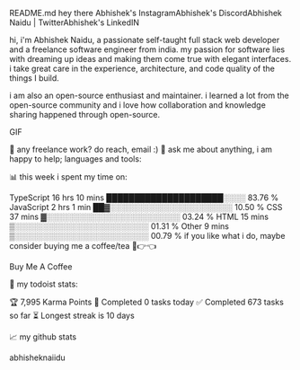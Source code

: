 README.md
hey there
Abhishek's InstagramAbhishek's DiscordAbhishek Naidu | TwitterAbhishek's LinkedIN



hi, i'm Abhishek Naidu, a passionate self-taught full stack web developer and a freelance software engineer from india. my passion for software lies with dreaming up ideas and making them come true with elegant interfaces. i take great care in the experience, architecture, and code quality of the things I build.

i am also an open-source enthusiast and maintainer. i learned a lot from the open-source community and i love how collaboration and knowledge sharing happened through open-source.

GIF

💼 any freelance work? do reach, email :)
💬 ask me about anything, i am happy to help;
languages and tools:

         

📊 this week i spent my time on:

TypeScript   16 hrs 10 mins  █████████████████████░░░░   83.76 %
JavaScript   2 hrs 1 min     ██▓░░░░░░░░░░░░░░░░░░░░░░   10.50 %
CSS          37 mins         ▓░░░░░░░░░░░░░░░░░░░░░░░░   03.24 %
HTML         15 mins         ▒░░░░░░░░░░░░░░░░░░░░░░░░   01.31 %
Other        9 mins          ▒░░░░░░░░░░░░░░░░░░░░░░░░   00.79 %
if you like what i do, maybe consider buying me a coffee/tea 🥺👉👈

Buy Me A Coffee

🚧 my todoist stats:

🏆 7,995 Karma Points
🌸 Completed 0 tasks today
✅ Completed 673 tasks so far
⏳ Longest streak is 10 days

📈 my github stats

abhisheknaiidu
